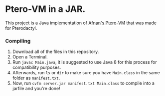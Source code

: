 # Ptero-VM in a JAR.
This project is a Java implementation of [Afnan's Ptero-VM](https://github.com/afnan007a/Ptero-vm) that was made for Pterodactyl.

### Compiling
1. Download all of the files in this repository.
2. Open a Terminal.
3. Run `javac Main.java`, it is suggested to use Java 8 for this process for compatibility purposes.
4. Afterwards, run `ls` or `dir` to make sure you have `Main.class` in the same folder as `manifest.txt`.
5. Now, run `cvfm server.jar manifest.txt Main.class` to compile into a jarfile and you're done!
